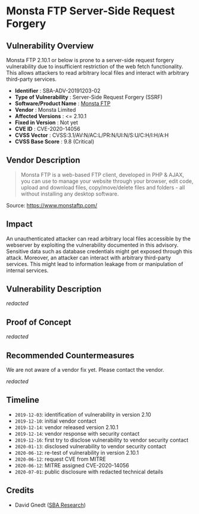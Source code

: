 # Monsta FTP Server-Side Request Forgery #

## Vulnerability Overview ##

Monsta FTP 2.10.1 or below is prone to a server-side request forgery
vulnerability due to insufficient restriction of the web fetch
functionality. This allows attackers to read arbitrary local files and
interact with arbitrary third-party services.

* **Identifier**            : SBA-ADV-20191203-02
* **Type of Vulnerability** : Server-Side Request Forgery (SSRF)
* **Software/Product Name** : [Monsta FTP](https://www.monstaftp.com/)
* **Vendor**                : Monsta Limited
* **Affected Versions**     : <= 2.10.1
* **Fixed in Version**      : Not yet
* **CVE ID**                : CVE-2020-14056
* **CVSS Vector**           : CVSS:3.1/AV:N/AC:L/PR:N/UI:N/S:U/C:H/I:H/A:H
* **CVSS Base Score**       : 9.8 (Critical)

## Vendor Description ##

> Monsta FTP is a web-based FTP client, developed in PHP & AJAX, you can
> use to manage your website through your browser, edit code, upload and
> download files, copy/move/delete files and folders - all without
> installing any desktop software.

Source: <https://www.monstaftp.com/>

## Impact ##

An unauthenticated attacker can read arbitrary local files accessible by
the webserver by exploiting the vulnerability documented in this
advisory. Sensitive data such as database credentials might get exposed
through this attack. Moreover, an attacker can interact with arbitrary
third-party services. This might lead to information leakage from or
manipulation of internal services.

## Vulnerability Description ##

*redacted*

## Proof of Concept ##

*redacted*

## Recommended Countermeasures ##

We are not aware of a vendor fix yet. Please contact the vendor.

*redacted*

## Timeline ##

* `2019-12-03`: identification of vulnerability in version 2.10
* `2019-12-10`: initial vendor contact
* `2019-12-14`: vendor released version 2.10.1
* `2019-12-14`: vendor response with security contact
* `2019-12-16`: first try to disclose vulnerability to vendor security contact
* `2020-01-13`: disclosed vulnerability to vendor security contact
* `2020-06-12`: re-test of vulnerability in version 2.10.1
* `2020-06-12`: request CVE from MITRE
* `2020-06-12`: MITRE assigned CVE-2020-14056
* `2020-07-01`: public disclosure with redacted technical details

## Credits ##

* David Gnedt ([SBA Research](https://www.sba-research.org/))
